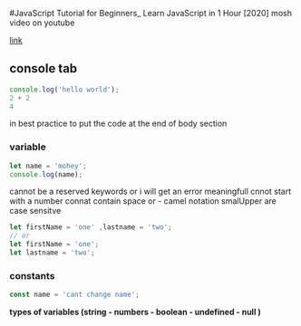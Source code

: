 #JavaScript Tutorial for Beginners_ Learn JavaScript in 1 Hour [2020] mosh video on youtube

[link ](https://www.youtube.com/watch?v=W6NZfCO5SIk)

## console tab
```js
console.log('hello world');
2 + 2
4
```

in best practice to put the code at the end of body section 

### variable 
```js
let name = 'mohey';
console.log(name);
```
cannot be a reserved keywords or i will get an error 
meaningfull
cnnot start with a number
connat contain space or -
camel notation smalUpper
are case sensitve 

```js
let firstName = 'one' ,lastname = 'two';
// or 
let firstName = 'one';
let lastname = 'two';
```

### constants 
```js
const name = 'cant change name';
```

**types of variables (string - numbers - boolean - undefined - null )**
